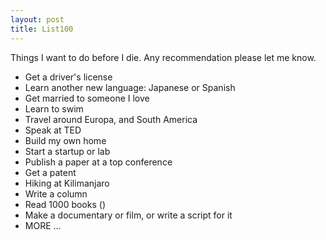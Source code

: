 ```yaml
---
layout: post
title: List100   
---
```

Things I want to do before I die. Any recommendation please let me know.  

* Get a driver's license   
* Learn another new language: Japanese or Spanish     
* Get married to someone I love    
* Learn to swim  
* Travel around Europa, and South America  
* Speak at TED  
* Build my own home 
* Start a startup or lab 
* Publish a paper at a top conference     
* Get a patent  
* Hiking at Kilimanjaro  
* Write a column  
* Read 1000 books ()  
* Make a documentary or film, or write a script for it  
* MORE ...  
